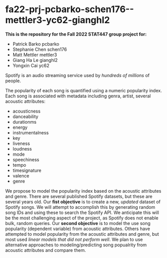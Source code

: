 # fa22-prj-pcbarko-schen176--mettler3-yc62-gianghl2

**This is the repository for the Fall 2022 STAT447 group project for:**

- Patrick Barko pcbarko
- Stephanie Chen schen176
- Matt Mettler mettler3
- Giang Ha Le gianghl2
- Yongxin Cai yc62

Spotify is an audio streaming service used by *hundreds of millions* of people. 

The popularity of each song is quantified using a numeric popularity index. Each song is associated with metadata including genra, artist, several acoustic attributes:
- acousticness
- danceability
- durationms
- energy
- instrumentalness
- key
- liveness
- loudness
- mode
- speechiness
- tempo
- timesignature
- valence
- genre

We propose to model the popularity index based on the acoustic attributes and genre. There are several published Spotify datasets, but these are several years old. Our **fist objective** is to create a new, *updated* dataset of Spotify songs. We will attempt to accomplish this by generating random song IDs and using these to search the Spotify API. We anticipate this will be the most challenging aspect of the project, as Spotify does not enable bulk, random queries. Our **second objective** is to model the use song popularity (dependent variable) from acoustic attributes. Others have attempted to model popularity from the acoustic attributes and genre, but most used *linear models that did not perform well*. We plan to use alternative approaches to modeling/predicting song popualrity from acoustic attributes and compare them. 

